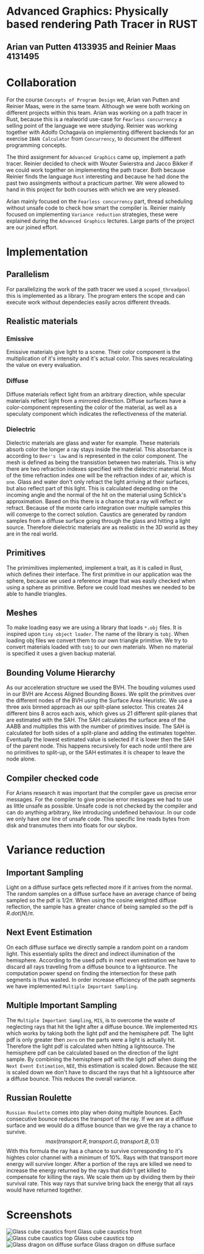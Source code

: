 # Advanced Graphics: Physically based rendering Path Tracer in RUST
## Arian van Putten $4133935$ and Reinier Maas $4131495$

# Collaboration
For the course `Concepts of Program Design` we, Arian van Putten and Reinier Maas, were in the same team.
Although we were both working on different projects within this team.
Arian was working on a path tracer in Rust, because this is a realworld use-case for `Fearless concurrency` a selling point of the language we were studying.
Reinier was working together with Adolfo Ochagavía on implementing different backends for an exercise `IBAN Calculator` from `Concurrency`, to document the different programming concepts.

The third assignment for `Advanced Graphics` came up, implement a path tracer.
Reinier decided to check with Wouter Swierstra and Jacco Bikker if we could work together on implementing the path tracer.
Both because Reinier finds the language `Rust` interesting and because he had done the past two assingments without a practicum partner.
We were allowed to hand in this project for both courses with which we are very pleased.

Arian mainly focused on the `Fearless concurrency` part, thread scheduling without unsafe code to check how smart the compiler is.
Reinier mainly focused on implementing `Variance reduction` strategies, these were explained during the `Advanced Graphics` lectures.
Large parts of the project are our joined effort.

# Implementation
## Parallelism
For parallelizing the work of the path tracer we used a `scoped_threadpool` this is implemented as a library.
The program enters the scope and can execute work without dependecies easily acros different threads.

## Realistic materials
### Emissive
Emissive materials give light to a scene.
Their color component is the multiplication of it's intensity and it's actual color.
This saves recalculating the value on every evaluation.

### Diffuse
Diffuse materials reflect light from an arbitrary direction, while specular materials reflect light from a mirrored direction.
Diffuse surfaces have a color-component representing the color of the material, as well as a speculaty component which indicates the reflectiveness of the material.

### Dielectric
Dielectric materials are glass and water for example.
These materials absorb color the longer a ray stays inside the material.
This absorbance is according to `Beer's law` and is represented in the color component.
The mesh is defined as being the transistion between two materials.
This is why there are two refraction indexes specified with the dielectric material.
Most of the time refraction index one will be the refraction index of air, which is `one`.
Glass and water don't only refract the light arriving at their surfaces, but also reflect part of this light.
This is calculated depending on the incoming angle and the normal of the hit on the material using Schlick's approximation.
Based on this there is a chance that a ray will reflect or refract.
Because of the monte carlo integration over multiple samples this will converge to the correct solution.
Caustics are generated by random samples from a diffuse surface going through the glass and hitting a light source.
Therefore dielectric materials are as realistic in the 3D world as they are in the real world.

## Primitives
The primimitives implemented, implement a trait, as it is called in Rust, which defines their interface.
The first primitive in our application was the sphere, because we used a reference image that was easily checked when using a sphere as primitive.
Before we could load meshes we needed to be able to handle triangles.

## Meshes
To make loading easy we are using a library that loads `*.obj` files.
It is inspired upon `tiny object loader`.
The name of the library is `tobj`.
When loading obj files we convert them to our own triangle primitive.
We try to convert materials loaded with `tobj` to our own materials.
When no material is specified it uses a given backup material.

## Bounding Volume Hierarchy
As our acceleration structure we used the BVH.
The bouding volumes used in our BVH are Access Aligned Bounding Boxes.
We split the primitves over the different nodes of the BVH using the Surface Area Heuristic.
We use a three axis binned approach as our split-plane selector.
This creates 24 different bins 8 acros each axis, which gives us 21 different split-planes that are estimated with the SAH.
The SAH calculates the surface area of the AABB and multiplies this with the number of primitives inside.
The SAH is calculated for both sides of a split-plane and adding the estimates togehter.
Eventually the lowest estimated value is selected if it is lower then the SAH of the parent node.
This happens recursively for each node until there are no primitives to split-up, or the SAH estimates it is cheaper to leave the node alone.

## Compiler checked code
For Arians research it was important that the compiler gave us precise error messages.
For the compiler to give precise error messages we had to use as little unsafe as possible.
Unsafe code is not checked by the compiler and can do anything arbitrary, like introducing undefined behaviour.
In our code we only have _one_ line of unsafe code.
This specific line reads bytes from disk and transmutes them into floats for our skybox.

# Variance reduction
## Important Sampling
Light on a diffuse surface gets reflected more if it arrives from the normal.
The random samples on a diffuse surface have an average chance of being sampled so the pdf is $1 / 2 \pi$.
When using the cosine weighted diffuse reflection, the sample has a greater chance of being sampled so the pdf is $R.dot(N) / \pi$.

## Next Event Estimation
On each diffuse surface we directly sample a random point on a random light.
This essentialy splits the direct and indirect illumination of the hemisphere.
According to the used pdfs in next even estimation we have to discard all rays traveling from a diffuse bounce to a lightsource.
The computation power spend on finding the intersection for these path segments is thus wasted.
In order increase efficiency of the path segments we have implemented `Multiple Important Sampling`.

## Multiple Important Sampling
The `Multiple Important Sampling`, `MIS`, is to overcome the waste of neglecting rays that hit the light after a diffuse bounce.
We implemented `MIS` which works by taking both the light pdf and the hemisphere pdf.
The light pdf is only greater then `zero` on the parts were a light is actually hit.
Therefore the light pdf is calculated when hitting a lightsource.
The hemisphere pdf can be calculated based on the direction of the light sample.
By combining the hemisphere pdf with the light pdf when doing the `Next Event Estimation`, `NEE`, this estimation is scaled down.
Because the `NEE` is scaled down we don't have to discard the rays that hit a lightsource after a diffuse bounce.
This reduces the overall variance.

## Russian Roulette
`Russian Roulette` comes into play when doing multiple bounces.
Each consecutive bounce reduces the transport of the ray.
If we are at a diffuse surface and we would do a diffuse bounce than we give the ray a chance to survive.
$$max(transport.R, transport.G, transport.B, 0.1)$$
With this formula the ray has a chance to survive corresponding to it's hightes color channel with a minimum of 10%.
Rays with that transport more energy will survive longer.
After a portion of the rays are killed we need to increase the energy returned by the rays that didn't get killed to compensate for killing the rays.
We scale them up by dividing them by their survival rate.
This way rays that survive bring back the energy that all rays would have returned together.

# Screenshots
![Glass cube caustics front](./Screenshots/Glass_Cube_Caustics_Front.png)
Glass cube caustics front
![Glass cube caustics top](./Screenshots/Glass_Cube_Caustics_Top.png)
Glass cube caustics top
![Glass dragon on diffuse surface](./Screenshots/Glass_Dragon_On_Diffuse_Surface.png)
Glass dragon on diffuse surface